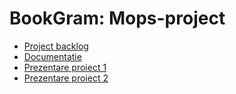 # BookGram: Mops-project

- [Project backlog](https://github.com/users/NacuAndrei/projects/4)
- [Documentatie](https://docs.google.com/document/d/1JpiWnvpCIhA-yrjZ9yZF_-UFKGk2SWH86N4HVJqglxo/edit)
- [Prezentare proiect 1](https://docs.google.com/presentation/d/1Pqc458e4U5B2G0uwr7F-cC3ChtCLrAsbXIIkmRzSo8Y/edit#slide=id.p1)
- [Prezentare proiect 2](https://docs.google.com/presentation/d/17W-hOMvqexHqYKuoArICRezQ6umLypeeKFwycZYjQXI/edit#slide=id.g2ad5e76a122_0_936)

